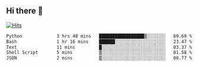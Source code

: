 ## Hi there 👋

<!--
**alihaqberdi/alihaqberdi** is a ✨ _special_ ✨ repository because its `README.md` (this file) appears on your GitHub profile.

Here are some ideas to get you started:

- 🔭 I’m currently working on ...
- 🌱 I’m currently learning ...
- 👯 I’m looking to collaborate on ...
- 🤔 I’m looking for help with ...
- 💬 Ask me about ...
- 📫 How to reach me: ...
- 😄 Pronouns: ...
- ⚡ Fun fact: ...
-->

[![Hits](https://hits.sh/github.com/alihaqberdi.svg)](https://hits.sh/github.com/alihaqberdi/)

<!--START_SECTION:waka-->

```txt
Python             3 hrs 48 mins   █████████████████▒░░░░░░░   69.69 %
Bash               1 hr 16 mins    ██████░░░░░░░░░░░░░░░░░░░   23.47 %
Text               11 mins         █░░░░░░░░░░░░░░░░░░░░░░░░   03.37 %
Shell Script       5 mins          ▒░░░░░░░░░░░░░░░░░░░░░░░░   01.58 %
JSON               2 mins          ▒░░░░░░░░░░░░░░░░░░░░░░░░   00.77 %
```

<!--END_SECTION:waka-->

